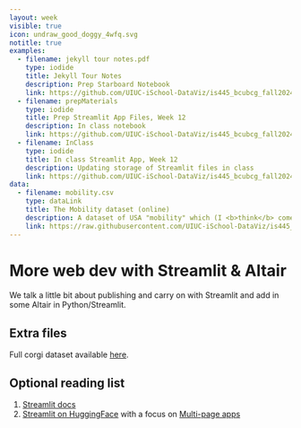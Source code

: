 ```yaml
---
layout: week
visible: true
icon: undraw_good_doggy_4wfq.svg
notitle: true
examples:
  - filename: jekyll tour notes.pdf
    type: iodide
    title: Jekyll Tour Notes
    description: Prep Starboard Notebook
    link: https://github.com/UIUC-iSchool-DataViz/is445_bcubcg_fall2024/blob/main/week12/pdfs/jekyll%20tour%20notes.pdf
  - filename: prepMaterials
    type: iodide
    title: Prep Streamlit App Files, Week 12
    description: In class notebook
    link: https://github.com/UIUC-iSchool-DataViz/is445_bcubcg_fall2024/tree/main/week12/prepMaterials
  - filename: InClass
    type: iodide
    title: In class Streamlit App, Week 12
    description: Updating storage of Streamlit files in class
    link: https://github.com/UIUC-iSchool-DataViz/is445_bcubcg_fall2024/tree/master/week12/inClass
data:
  - filename: mobility.csv
    type: dataLink
    title: The Mobility dataset (online)
    description: A dataset of USA "mobility" which (I <b>think</b> comes from a <a href="https://www.census.gov/library/working-papers/2018/adrm/CES-WP-18-40R.html">a large census study from 1989-2015</a>) and is collected in several places <a href="http://www.stat.cmu.edu/~cshalizi/uADA/15/hw/01/mobility.csv">including right here</a>.  Here "mobility" is referring to how easy it is for a person to move up in economic status (<a href="http://www.stat.cmu.edu/~cshalizi/uADA/15/hw/01/hw-01.pdf">more info can be found here</a>) based on factors like parental income, location, race, etc.
    link: https://raw.githubusercontent.com/UIUC-iSchool-DataViz/is445_data/main/mobility.csv
---
```


# More web dev with Streamlit & Altair

We talk a little bit about publishing and carry on with Streamlit and add in some Altair in Python/Streamlit.

## Extra files

Full corgi dataset available [here](corg/corgiData_countries_full_2020.json).



## Optional reading list

 1. <a href="https://streamlit.io/">Streamlit docs</a>
 2. <a href="https://huggingface.co/docs/hub/en/spaces-sdks-streamlit">Streamlit on HuggingFace</a> with a focus on <a href="https://docs.streamlit.io/get-started/tutorials/create-a-multipage-app">Multi-page apps</a>
 
